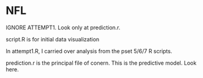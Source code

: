 # NFL
IGNORE ATTEMPT1. Look only at prediction.r.

script.R is for initial data visualization

In attempt1.R, I carried over analysis from the pset 5/6/7 R scripts.

prediction.r is the principal file of conern. This is the predictive model. Look here.